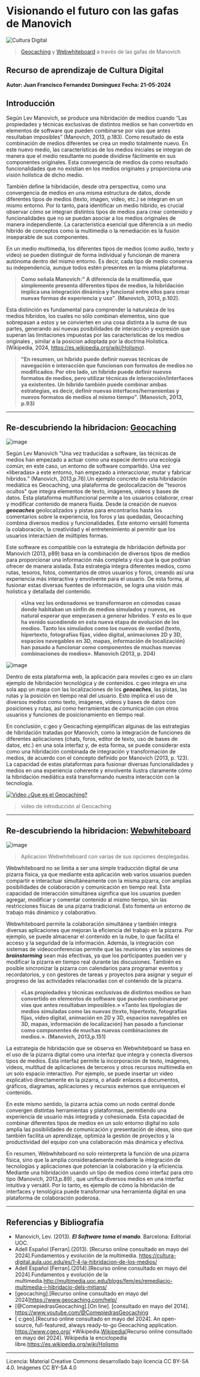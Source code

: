 
# Visionando el futuro con las gafas de Manovich 

![Cultura Digital](https://raw.githubusercontent.com/Juanfran75/PEC3_Manovich_Reloaded/main/images/banner.jpg) 
> [Geocaching](https://www.Geocaching.com/) y [Webwhiteboard](https://www.Webwhiteboard.com/) a través de las gafas de Manovich

## Recurso de aprendizaje de Cultura Digital 

**Autor: Juan Francisco Fernandez Dominguez**
**Fecha: 21-05-2024**

## Introducción


Según Lev Manovich, se produce una hibridación de medios cuando “Las propiedades y técnicas exclusivas de distintos medios se han convertido en elementos de software que pueden combinarse por vías que antes resultaban imposibles” (Manovich, 2013, p.183). Como resultado de esta combinación de medios diferentes se crea un medio totalmente nuevo. En este nuevo medio, las características de los medios iniciales se integran de manera que el medio resultante no puede dividirse fácilmente en sus componentes originales. Esta convergencia de medios da como resultado funcionalidades que no existían en los medios originales y proporciona una visión holística de dicho medio.

También define la hibridación, desde otra perspectiva, como una convergencia de medios en una misma estructura de datos, donde diferentes tipos de medios (texto, imagen, video, etc.) se integran en un mismo entorno. Por lo tanto, para identificar un medio híbrido, es crucial observar cómo se integran distintos tipos de medios para crear contenido y funcionalidades que no se puedan asociar a los medios originales de manera independiente. La característica esencial que diferencia a un medio híbrido de conceptos como la multimedia o la remediación es la fusión inseparable de sus componentes.

En un medio multimedia, los diferentes tipos de medios (como audio, texto y video) se pueden distinguir de forma individual y funcionan de manera autónoma dentro del mismo entorno. Es decir, cada tipo de medio conserva su independencia, aunque todos estén presentes en la misma plataforma.

> **Como señala Manovich:" A diferencia de la multimedia, que simplemente presenta diferentes tipos
de medios, la hibridación implica una integración dinámica y funcional entre ellos para crear nuevas
formas de experiencia y uso". (Manovich, 2013, p.102).**

Esta distinción es fundamental para comprender la naturaleza de los medios híbridos, los cuales no sólo combinan elementos, sino que sobrepasan a estos y se convierten en una cosa distinta a la suma de sus partes, generando así nuevas posibilidades de interacción y expresión que superan las limitaciones impuestas por las características de los medios originales , similar a la posicion adoptada por la doctrina Holistica. (Wikipedia, 2024, https://es.wikipedia.org/wiki/Holismo).

>**"En resumen, un híbrido puede definir nuevas técnicas de navegación e interacción que funcionan con 
 formatos de medios no modificados. Por otro lado, un híbrido puede definir nuevos formatos de medios, 
pero utilizar técnicas de interacción/interfaces ya existentes. Un híbrido también puede combinar ambas 
estrategias, es decir, definir nuevas interfaces/herramientas y nuevos formatos de medios al mismo 
tiempo". (Manovich, 2013, p.93)**

***
## Re-descubriendo la hibridacion: [Geocaching](https://www.Geocaching.com/)

![image](https://raw.githubusercontent.com/Juanfran75/PEC3_Manovich_Reloaded/main/images/geocaching_3.png) 


Según Lev Manovich "Una vez traducidas a software, las técnicas de medios han empezado a actuar como una especie dentro una ecología común; en este caso, un entorno de software compartido. Una vez «liberadas» a este entorno, han empezado a interaccionar, mutar y fabricar híbridos.” (Manovich, 2013,p.76).Un ejemplo concreto de esta hibridación mediática es Geocaching, una plataforma de geolocalización de "tesoros ocultos" que integra elementos de texto, imágenes, videos y bases de datos. Esta plataforma multifuncional permite a los usuarios colaborar, crear y modificar contenido de manera fluida. Desde la creación de nuevos ***geocaches***  geolocalizados y pistas para encontrarlos hasta los comentarios sobre la experiencia, los foros y las quedadas, Geocaching combina diversos medios y funcionalidades. Este entorno versátil fomenta la colaboración, la creatividad y el entretenimiento al permitir que los usuarios interactúen de múltiples formas.

Este software es compatible con la estrategia de hibridación definida por Manovich (2013, p89) basa en la combinación de diversos tipos de medios para proporcionar una información más completa y rica que la que podrían ofrecer de manera aislada. Esta estrategia integra diferentes medios, como rutas, tesoros, fotos, comentarios de otros usuarios y foros, creando así una experiencia más interactiva y envolvente para el usuario. De esta forma, al fusionar estas diversas fuentes de información, se logra una visión más holística y detallada del contenido.

  >**«Una vez los ordenadores se transformaron en cómodas casas donde habitaban un sinfín de medios simulados 
    y nuevos, es natural esperar que empezasen a generar híbridos. Y esto es lo que ha venido sucediendo en 
    esta nueva etapa de evolución de los medios. Tanto los simulados como los nuevos de verdad (texto, hipertexto,
    fotografías fijas, vídeo digital, animaciones 2D y 3D, espacios navegables en 3D, mapas, información de 
    localización) han pasado a funcionar como componentes de muchas nuevas combinaciones de medios».
    Manovich (2013, p. 204)**

![image](https://raw.githubusercontent.com/Juanfran75/PEC3_Manovich_Reloaded/main/images/geocaching_1.jpg) 

Dentro de esta plataforma web, la aplicación para moviles c:geo es un claro ejemplo de hibridación tecnológica y de contenidos. c:geo integra en una sola app un mapa con las localizaciones de los ***geocaches***, las pistas, las rutas y la posición en tiempo real del usuario. Esto implica el uso de diversos medios como texto, imágenes, videos y bases de datos con posiciones y rutas, así como herramientas de comunicación con otros usuarios y funciones de posicionamiento en tiempo real.

En conclusión, c:geo y Geocaching ejemplifican algunas de las estrategias de hibridación tratadas por Manovich, como la integración de funciones de diferentes aplicaciones (chats, foros, editor de texto, uso de bases de datos, etc.) en una sola interfaz y, de esta forma, se puede considerar esta como una hibridación combinada de integración y transformación de medios, de acuerdo con el concepto definido por Manovich (2013, p. 123). La capacidad de estas plataformas para fusionar diversas funcionalidades y medios en una experiencia coherente y envolvente ilustra claramente cómo la hibridación mediática está transformando nuestra interacción con la tecnología.

[![Video ¿Que es el Geocaching?](https://img.youtube.com/vi/vuFiLhhCNww/0.jpg)](https://www.youtube.com/watch?v=vuFiLhhCNww) 
   > video de introducción al Geocaching

***
## Re-descubriendo la hibridacion: [Webwhiteboard](https://Webwhiteboard.com/) 
![image](https://raw.github.com/Juanfran75/PEC3_Manovich_Reloaded/main/images/webwhiteboard_all.png) 

 >  Aplicacion Webwhiteboard con varias de sus opciones desplegadas.

Webwhiteboard no se limita a ser una simple traducción digital de una pizarra física, ya que mediante esta aplicación web varios usuarios pueden compartir e interactuar simultáneamente con la misma pizarra, con amplias posibilidades de colaboración y comunicación en tiempo real. Esta capacidad de interacción simultánea significa que los usuarios pueden agregar, modificar y comentar contenido al mismo tiempo, sin las restricciones físicas de una pizarra tradicional. Esto fomenta un entorno de trabajo más dinámico y colaborativo.

Webwhiteboard permite la colaboración simultánea y también integra diversas aplicaciones que mejoran la eficiencia del trabajo en la pizarra. Por ejemplo, se puede almacenar el contenido en la nube, lo que facilita el acceso y la seguridad de la información. Además, la integración con sistemas de videoconferencias permite que las reuniones y las sesiones de ***brainstorming*** sean más efectivas, ya que los participantes pueden ver y modificar la pizarra en tiempo real durante las discusiones. También es posible sincronizar la pizarra con calendarios para programar eventos y recordatorios, y con gestores de tareas y proyectos para asignar y seguir el progreso de las actividades relacionadas con el contenido de la pizarra.

>**«Las propiedades y técnicas exclusivas de distintos medios se han convertido en elementos de software 
que pueden combinarse por vías que antes resultaban imposibles.» «Tanto las tipologías de medios simuladas 
como las nuevas (texto, hipertexto, fotografías fijas, vídeo digital, animación en 2D y 3D, espacios 
navegables en 3D, mapas, información de localización) han pasado a funcionar como componentes de muchas 
nuevas combinaciones de medios.». (Manovich, 2013,p.151)**

La estrategia de hibridación que se observa en Webwhiteboard se basa en el uso de la pizarra digital  como una interfaz que integra y conecta diversos tipos de medios. Esta interfaz permite la incorporación de texto, imágenes, videos, multitud de aplicaciones de terceros y otros recursos multimedia en un solo espacio interactivo. Por ejemplo, se puede insertar un video explicativo directamente en la pizarra, o añadir enlaces a documentos, gráficos, diagramas, aplicaciones y recursos externos que enriquecen el contenido. 

En este mismo sentido, la pizarra actúa como un nodo central donde convergen distintas herramientas y plataformas, permitiendo una experiencia de usuario más integrada y cohesionada. Esta capacidad de combinar diferentes tipos de medios en un solo entorno digital no solo amplía las posibilidades de comunicación y presentación de ideas, sino que también facilita un aprendizaje, optimiza la gestión de proyectos y la productividad del equipo con una colaboración más dinámica y efectiva.

En resumen, Webwhiteboard no solo reinterpreta la función de una pizarra física, sino que la amplia consideradamente mediante la integración de tecnologías y aplicaciones que potencian la colaboración y la eficiencia. Mediante una hibridación usando un tipo de medios como interfaz para otro tipo (Manovich, 2013,p.89) , que unifica diversos medios en una interfaz intuitiva y versátil. Por lo tanto, es ejemplo de cómo la hibridación de interfaces y tenológica puede transformar una herramienta digital en una plataforma de colaboración poderosa.

***

## Referencias y Bibliografía

* Manovich, Lev. (2013). ***El Software toma el mando***. Barcelona: Editorial UOC. 
* Adell Español [Ferran].(2013). [Recurso online consultado en mayo del 2024].Fundamentos y evolución de la multimedia. https://cultura-digital.aula.uoc.edu/es/1-4-la-hibridacion-de-los-medios/
 * Adell Español [Ferran].(2014).[Recurso online consultado en mayo del 2024].Fundamentos y evolución de la multimedia.http://multimedia.uoc.edu/blogs/fem/es/remediacio-multimedia-i-hibridacio-dels-mitjans/
* [geocaching].[Recurso online consultado en mayo del 2024]https://www.geocaching.com/help/
* [@ComepiedrasGeocaching].[On line]. [consultado en mayo del 2014]. https://www.youtube.com/@ComepiedrasGeocaching
* [ c:geo].[Recurso online consultado en mayo del 2024]. An open-source, full-featured, always ready-to-go Geocaching application. https://www.cgeo.org/
*Wikipedia.[Wikipedia](2024)[Recurso online consultado en mayo del 2024]. Wikipedia la enciclopedia libre.https://es.wikipedia.org/wiki/Holismo

***

Licencia: Material Creative Commons desarrollado bajo licencia CC BY-SA 4.0. Imágenes CC BY-SA 4.0 